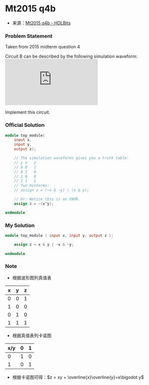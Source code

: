 # Mt2015 q4b
- 来源：[Mt2015 q4b - HDLBits](https://hdlbits.01xz.net/wiki/Mt2015_q4b)

### Problem Statement
Taken from 2015 midterm question 4

Circuit B can be described by the following simulation waveform: [![](https://hdlbits.01xz.net/mw/thumb.php?f=Mt2015_q4b.png&width=800)](https://hdlbits.01xz.net/wiki/File:Mt2015_q4b.png)

Implement this circuit.

### Official Solution

```Verilog
module top_module(
	input x,
	input y,
	output z);

	// The simulation waveforms gives you a truth table:
	// y x   z
	// 0 0   1
	// 0 1   0
	// 1 0   0
	// 1 1   1   
	// Two minterms: 
	// assign z = (~x & ~y) | (x & y);

	// Or: Notice this is an XNOR.
	assign z = ~(x^y);

endmodule
```

### My Solution

```Verilog
module top_module ( input x, input y, output z );

    assign z = x & y | ~x & ~y;
    
endmodule
```
### Note
- 根据波形图列真值表

| x   | y   | z   |
| --- | --- | --- |
| 0   | 0   | 1   |
| 1   | 0   | 0   |
| 0   | 1   | 0   |
| 1   | 1   | 1   |
- 根据真值表列卡诺图

| x/y | 0   | 1   |
| --- | --- | --- |
| 0   | 1   | 0   |
| 1   | 0   | 1   |
- 根据卡诺图可得：$z = xy + \overline{x}\overline{y}=x\bigodot y$
